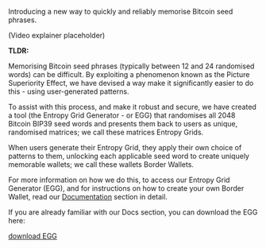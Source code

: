 Introducing a new way to quickly and reliably memorise Bitcoin seed phrases.

(Video explainer placeholder)

**TLDR:**

Memorising Bitcoin seed phrases (typically between 12 and 24 randomised words) can be difficult. By exploiting a phenomenon known as the Picture Superiority Effect, we have devised a way make it significantly easier to do this - using user-generated patterns.

To assist with this process, and make it robust and secure, we have created a tool (the Entropy Grid Generator - or EGG) that randomises all 2048 Bitcoin BIP39 seed words and presents them back to users as unique, randomised matrices; we call these matrices Entropy Grids.

When users generate their Entropy Grid, they apply their own choice of patterns to them, unlocking each applicable seed word to create uniquely memorable wallets; we call these wallets Border Wallets.

For more information on how we do this, to access our Entropy Grid Generator (EGG), and for instructions on how to create your own Border Wallet, read our [Documentation](/docs) section in detail.

If you are already familiar with our Docs section, you can download the EGG here:

[download EGG](/download)
